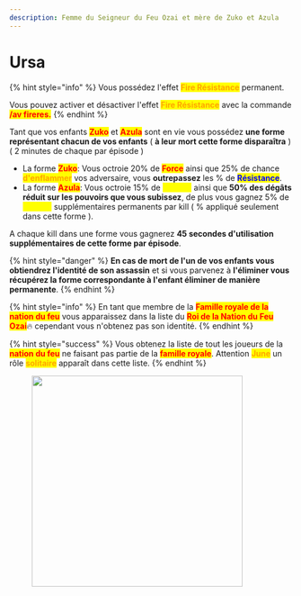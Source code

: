 ```yaml
---
description: Femme du Seigneur du Feu Ozai et mère de Zuko et Azula
---
```


# Ursa

{% hint style="info" %}
Vous possédez l'effet <mark style="color:orange;">**Fire Résistance**</mark> permanent.&#x20;

Vous pouvez activer et désactiver l'effet <mark style="color:orange;">**Fire Résistance**</mark> avec la commande <mark style="color:red;">**/av fireres.**</mark>
{% endhint %}

Tant que vos enfants <mark style="color:red;">**Zuko**</mark> et <mark style="color:red;">**Azula**</mark> sont en vie vous possédez **une forme représentant chacun de vos enfants** ( **à leur mort cette forme disparaîtra** )( 2 minutes de chaque par épisode )

* La forme <mark style="color:red;">**Zuko**</mark>: Vous octroie 20% de <mark style="color:red;">**Force**</mark> ainsi que 25% de chance <mark style="color:orange;">**d'enflammer**</mark> vos adversaire, vous **outrepassez** les % de <mark style="color:blue;">**Résistance**</mark>.
* La forme <mark style="color:red;">**Azula**</mark>: Vous octroie 15% de <mark style="color:yellow;">**Vitesse**</mark> ainsi que **50% des dégâts réduit sur les pouvoirs que vous subissez**, de plus vous gagnez 5% de <mark style="color:yellow;">**Vitesse**</mark> supplémentaires permanents par kill ( % appliqué seulement dans cette forme ).

A chaque kill dans une forme vous gagnerez **45 secondes d'utilisation supplémentaires de cette forme par épisode**.

{% hint style="danger" %}
**En cas de mort de l'un de vos enfants vous obtiendrez l'identité de son assassin** et si vous parvenez à **l'éliminer vous récupérez la forme correspondante à l'enfant éliminer de manière permanente**.
{% endhint %}

{% hint style="info" %}
En tant que membre de la <mark style="color:red;">**Famille royale de la nation du feu**</mark> vous apparaissez dans la liste du <mark style="color:red;">**Roi de la Nation du Feu**</mark> <mark style="color:red;">**Ozai**</mark>:fire: cependant vous n'obtenez pas son identité.
{% endhint %}

{% hint style="success" %}
Vous obtenez la liste de tout les joueurs de la <mark style="color:red;">**nation du feu**</mark> ne faisant pas partie de la <mark style="color:red;">**famille royale**</mark>. Attention <mark style="color:orange;">**June**</mark> un rôle <mark style="color:orange;">**solitaire**</mark> apparaît dans cette liste.
{% endhint %}

<figure><img src="https://i.pinimg.com/originals/13/46/6f/13466f81feb2746e0cee6c4ddf3bc2be.jpg" alt="" width="375"><figcaption></figcaption></figure>
